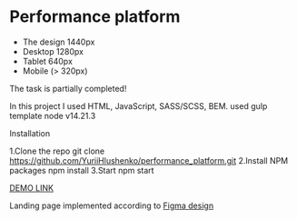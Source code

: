 # Performance platform

- The design 1440px
- Desktop 1280px
- Tablet 640px
- Mobile (> 320px)

The task is partially completed!

In this project I used HTML, JavaScript, SASS/SCSS, BEM.
used gulp template
node v14.21.3

Installation

1.Clone the repo
git clone https://github.com/YuriiHlushenko/performance_platform.git
2.Install NPM packages
npm install
3.Start
npm start

[DEMO LINK](https://yuriihlushenko.github.io/performance_platform/)

Landing page implemented according to [Figma design](https://www.figma.com/design/zRIqbjFpO7N8ZFZSEq1uXM/Performance-%D0%BF%D0%BB%D0%B0%D1%82%D1%84%D0%BE%D1%80%D0%BC%D0%B0?node-id=2001-4380&t=QqNv8GWgNbgAhDcU-0)

